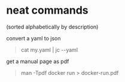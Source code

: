 # neat commands

(sorted alphabetically by description)

convert a yaml to json

> cat my.yaml | jc --yaml

get a manual page as pdf

> man -Tpdf docker run > docker-run.pdf

